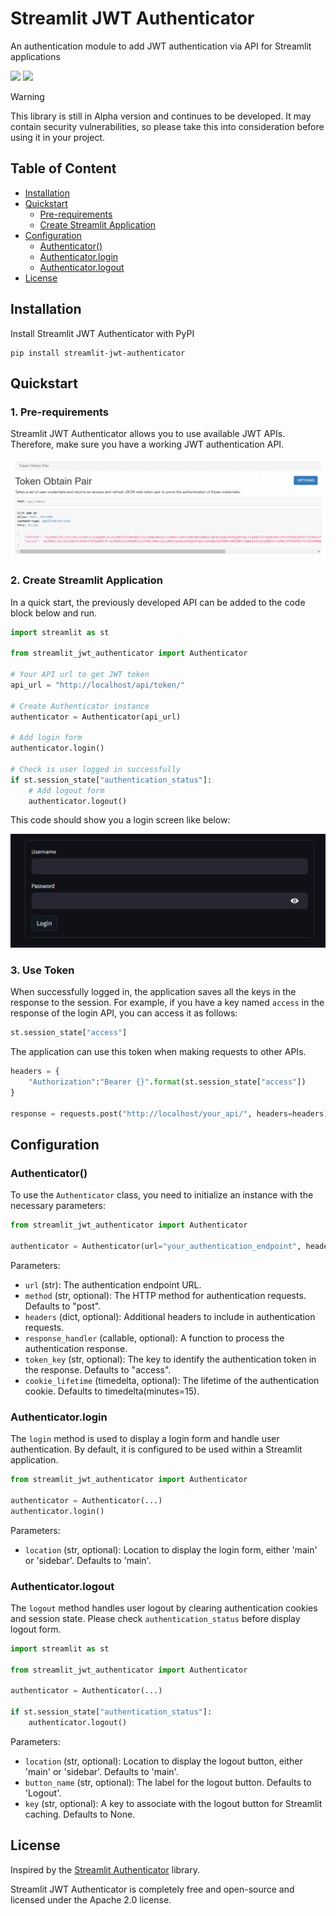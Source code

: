 # Streamlit JWT Authenticator
An authentication module to add JWT authentication via API for Streamlit applications

<a href="https://pypi.org/project/streamlit-jwt-authenticator/"><img src="https://img.shields.io/pypi/v/streamlit-jwt-authenticator"></a>
<a href="https://github.com/YusufBerki/streamlit-jwt-authenticator/blob/master/LICENSE"><img src="https://img.shields.io/github/license/YusufBerki/streamlit-jwt-authenticator"></a>

> [!WARNING]  
> This library is still in Alpha version and continues to be developed. It may contain security vulnerabilities, so please take this into consideration before using it in your project.

## Table of Content

- [Installation](#installation)
- [Quickstart](#quickstart)
    - [Pre-requirements](#1-pre-requirements)
    - [Create Streamlit Application](#2-create-streamlit-application)
- [Configuration](#configuration)
    - [Authenticator()](#authenticator)
    - [Authenticator.login](#authenticatorlogin)
    - [Authenticator.logout](#authenticatorlogout)
- [License](#license)

## Installation

Install Streamlit JWT Authenticator with PyPI
```
pip install streamlit-jwt-authenticator
```
## Quickstart

### 1. Pre-requirements

Streamlit JWT Authenticator allows you to use available JWT APIs.
Therefore, make sure you have a working JWT authentication API.

![example_api.png](assets/example_api.png)

### 2. Create Streamlit Application

In a quick start, the previously developed API can be added to the code block below and run.

```python
import streamlit as st

from streamlit_jwt_authenticator import Authenticator

# Your API url to get JWT token 
api_url = "http://localhost/api/token/"

# Create Authenticator instance
authenticator = Authenticator(api_url)

# Add login form
authenticator.login()

# Check is user logged in successfully
if st.session_state["authentication_status"]:
    # Add logout form
    authenticator.logout()
```

This code should show you a login screen like below:

![img.png](assets/login_card.png)

### 3. Use Token
When successfully logged in, the application saves all the keys in the response to the session. For example, if you have a key named `access` in the response of the login API, you can access it as follows:
```python
st.session_state["access"]
```

The application can use this token when making requests to other APIs.

```python
headers = {
    "Authorization":"Bearer {}".format(st.session_state["access"])
}

response = requests.post("http://localhost/your_api/", headers=headers)

```
## Configuration

### Authenticator()

To use the `Authenticator` class, you need to initialize an instance with the necessary parameters:

```python
from streamlit_jwt_authenticator import Authenticator

authenticator = Authenticator(url="your_authentication_endpoint", headers={"Content-Type": "application/json"})
```

Parameters:

- `url` (str): The authentication endpoint URL.
- `method` (str, optional): The HTTP method for authentication requests. Defaults to "post".
- `headers` (dict, optional): Additional headers to include in authentication requests.
- `response_handler` (callable, optional): A function to process the authentication response.
- `token_key` (str, optional): The key to identify the authentication token in the response. Defaults to "access".
- `cookie_lifetime` (timedelta, optional): The lifetime of the authentication cookie. Defaults to timedelta(minutes=15).

### Authenticator.login

The `login` method is used to display a login form and handle user authentication. By default, it is configured to be
used within a Streamlit application.

```python
from streamlit_jwt_authenticator import Authenticator

authenticator = Authenticator(...)
authenticator.login()
```

Parameters:

- `location` (str, optional): Location to display the login form, either 'main' or 'sidebar'. Defaults to 'main'.

### Authenticator.logout

The `logout` method handles user logout by clearing authentication cookies and session state. Please
check `authentication_status` before display logout form.

```python
import streamlit as st

from streamlit_jwt_authenticator import Authenticator

authenticator = Authenticator(...)

if st.session_state["authentication_status"]:
    authenticator.logout()
```

Parameters:

- `location` (str, optional): Location to display the logout button, either 'main' or 'sidebar'. Defaults to 'main'.
- `button_name` (str, optional): The label for the logout button. Defaults to 'Logout'.
- `key` (str, optional): A key to associate with the logout button for Streamlit caching. Defaults to None.

## License

Inspired by the [Streamlit Authenticator](https://github.com/mkhorasani/Streamlit-Authenticator) library.

Streamlit JWT Authenticator is completely free and open-source and licensed under the Apache 2.0 license.

